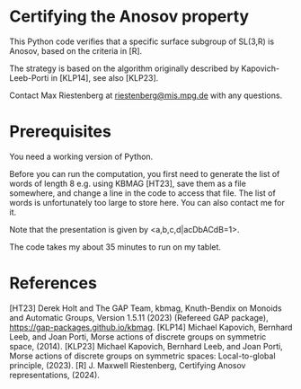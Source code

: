 # Certifying the Anosov property

This Python code verifies that a specific surface subgroup of SL(3,R) is Anosov, based on the criteria in [R].

The strategy is based on the algorithm originally described by Kapovich-Leeb-Porti in [KLP14], see also [KLP23].

Contact Max Riestenberg at riestenberg@mis.mpg.de with any questions.


# Prerequisites

You need a working version of Python.

Before you can run the computation, you first need to generate the list of words of length 8 e.g. using KBMAG [HT23], save them as a file somewhere, and change a line in the code to access that file. The list of words is unfortunately too large to store here. You can also contact me for it.

Note that the presentation is given by <a,b,c,d|acDbACdB=1>.

The code takes my about 35 minutes to run on my tablet.

# References
[HT23] Derek Holt and The GAP Team, kbmag, Knuth-Bendix on Monoids and Automatic Groups, Version 1.5.11 (2023)
(Refereed GAP package), https://gap-packages.github.io/kbmag.
[KLP14] Michael Kapovich, Bernhard Leeb, and Joan Porti, Morse actions of discrete groups on symmetric space, (2014).
[KLP23] Michael Kapovich, Bernhard Leeb, and Joan Porti, Morse actions of discrete groups on symmetric spaces: Local-to-global principle, (2023).
[R] J. Maxwell Riestenberg, Certifying Anosov representations, (2024).


